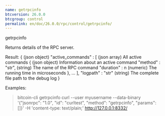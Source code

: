 ```yaml
---
name: getrpcinfo
btcversion: 26.0.0
btcgroup: control
permalink: en/doc/26.0.0/rpc/control/getrpcinfo/
---
```


getrpcinfo

Returns details of the RPC server.

Result:
{                          (json object)
  "active_commands" : [    (json array) All active commands
    {                      (json object) Information about an active command
      "method" : "str",    (string) The name of the RPC command
      "duration" : n       (numeric) The running time in microseconds
    },
    ...
  ],
  "logpath" : "str"        (string) The complete file path to the debug log
}

Examples:
> bitcoin-cli getrpcinfo 
> curl --user myusername --data-binary '{"jsonrpc": "1.0", "id": "curltest", "method": "getrpcinfo", "params": []}' -H 'content-type: text/plain;' http://127.0.0.1:8332/


